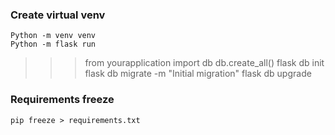### Create virtual venv

    Python -m venv venv
    Python -m flask run

> > > from yourapplication import db
> > > db.create_all()
> > > flask db init
> > > flask db migrate -m "Initial migration"
> > > flask db upgrade

### Requirements freeze

    pip freeze > requirements.txt
